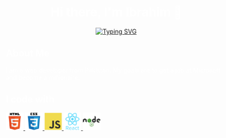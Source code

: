 <!-- Title -->
<h1 align="center" style="color: white;">Hi there, I'm Ibrahim 👋</h1>

<!-- Animated introduction -->
<p align="center">
  <a href="#">
    <img src="https://readme-typing-svg.herokuapp.com?font=Montserrat&color=FFFFFF&size=24&lines=Ibrahim+here!;Web+Developer+from+Pakistan;Passionate+about+coding;Striving+for+a+job+at+Microsoft;Aspiring+to+be+a+Millionaire!" alt="Typing SVG" />
  </a>
</p>

<!-- About me section -->
<h2 style="color: white;">About Me</h2>
<p style="color: white;">
  I am a web developer from Pakistan. My goals are to get a job at Microsoft and become a millionaire.
</p>

<!-- Skills section -->
<h2 style="color: white;">I code with</h2>
<p align="left">
  <a href="https://www.w3.org/html/" target="_blank">
    <img src="https://raw.githubusercontent.com/devicons/devicon/master/icons/html5/html5-original-wordmark.svg" alt="HTML5" width="40" height="40"/>
  </a>
  <a href="https://www.w3.org/Style/CSS/" target="_blank">
    <img src="https://raw.githubusercontent.com/devicons/devicon/master/icons/css3/css3-original-wordmark.svg" alt="CSS3" width="40" height="40"/>
  </a>
  <a href="https://developer.mozilla.org/en-US/docs/Web/JavaScript" target="_blank">
    <img src="https://raw.githubusercontent.com/devicons/devicon/master/icons/javascript/javascript-original.svg" alt="JavaScript" width="40" height="40"/>
  </a>
  <a href="https://reactjs.org/" target="_blank">
    <img src="https://raw.githubusercontent.com/devicons/devicon/master/icons/react/react-original-wordmark.svg" alt="React" width="40" height="40"/>
  </a>
  <a href="https://nodejs.org/" target="_blank">
    <img src="https://raw.githubusercontent.com/devicons/devicon/master/icons/nodejs/nodejs-original-wordmark.svg" alt="Node.js" width="40" height="40"/>
  </a>
</p>
